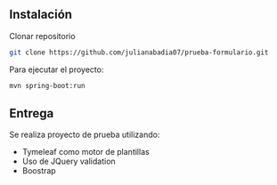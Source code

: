 
## Instalación
Clonar repositorio

```sh
git clone https://github.com/julianabadia07/prueba-formulario.git
```

Para ejecutar el proyecto:
```sh
mvn spring-boot:run
```

## Entrega
Se realiza proyecto de prueba utilizando:
 * Tymeleaf como motor de plantillas
 * Uso de JQuery validation
 * Boostrap
